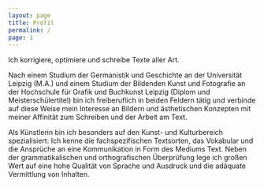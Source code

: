 ```yaml
---
layout: page
title: Profil
permalink: /
page: 1
---
```


Ich korrigiere, optimiere und schreibe Texte aller Art. 

Nach einem Studium der Germanistik und Geschichte an der Universität Leipzig (M.A.) und einem Studium der Bildenden Kunst und Fotografie an der Hochschule für Grafik und Buchkunst Leipzig (Diplom und Meisterschülertitel) bin ich freiberuflich in beiden Feldern tätig und verbinde auf diese Weise mein Interesse an Bildern und ästhetischen Konzepten mit meiner Affinität zum Schreiben und der Arbeit am Text. 

Als Künstlerin bin ich besonders auf den Kunst- und Kulturbereich spezialisiert: Ich kenne die fachspezifischen Textsorten, das Vokabular und die Ansprüche an eine Kommunikation in Form des Mediums Text. Neben der grammatikalischen und orthografischen Überprüfung lege ich großen Wert auf eine hohe Qualität von Sprache und Ausdruck und die adäquate Vermittlung von Inhalten.



